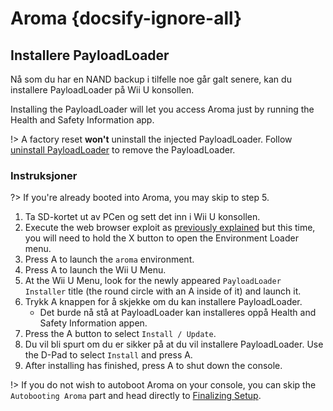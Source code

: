 # Aroma {docsify-ignore-all}

## Installere PayloadLoader

Nå som du har en NAND backup i tilfelle noe går galt senere, kan du installere PayloadLoader på Wii U konsollen.

Installing the PayloadLoader will let you access Aroma just by running the Health and Safety Information app.

!> A factory reset **won't** uninstall the injected PayloadLoader. Follow [uninstall PayloadLoader](../../uninstall-payloadloader) to remove the PayloadLoader.

### Instruksjoner

?> If you're already booted into Aroma, you may skip to step 5.

1. Ta SD-kortet ut av PCen og sett det inn i Wii U konsollen.
2. Execute the web browser exploit as [previously explained](browser-exploit) but this time, you will need to hold the X button to open the Environment Loader menu.
3. Press A to launch the `aroma` environment.
4. Press A to launch the Wii U Menu.
5. At the Wii U Menu, look for the newly appeared `PayloadLoader Installer` title (the round circle with an A inside of it) and launch it.
6. Trykk A knappen for å skjekke om du kan installere PayloadLoader.
   - Det burde nå stå at PayloadLoader kan installeres oppå Health and Safety Information appen.
7. Press the A button to select `Install / Update`.
8. Du vil bli spurt om du er sikker på at du vil installere PayloadLoader. Use the D-Pad to select `Install` and press A.
9. After installing has finished, press A to shut down the console.

!> If you do not wish to autoboot Aroma on your console, you can skip the `Autobooting Aroma` part and head directly to [Finalizing Setup](finalizing-setup).
